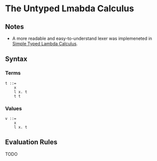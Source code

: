 # The Untyped Lmabda Calculus
## Notes

- A more readable and easy-to-understand lexer was implemeneted in [Simple Typed Lambda Calculus](ch10_simplebool).

## Syntax

### Terms

```
t ::=
    x
    l x. t
    t t
```

### Values

```
v ::=
    x
    l x. t
```

## Evaluation Rules

TODO
